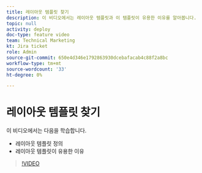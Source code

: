 ```yaml
---
title: 레이아웃 템플릿 찾기
description: 이 비디오에서는 레이아웃 템플릿과 이 템플릿이 유용한 이유를 알아봅니다.
topic: null
activity: deploy
doc-type: feature video
team: Technical Marketing
kt: Jira ticket
role: Admin
source-git-commit: 650e4d346e1792863930dcebafacab4c88f2a8bc
workflow-type: tm+mt
source-wordcount: '33'
ht-degree: 0%

---
```


# 레이아웃 템플릿 찾기

이 비디오에서는 다음을 학습합니다.

* 레이아웃 템플릿 정의
* 레이아웃 템플릿이 유용한 이유

>[!VIDEO](https://video.tv.adobe.com/v/335072/?quality=12&learn=on)
